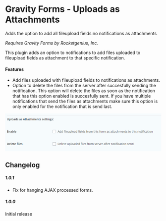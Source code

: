 # Gravity Forms - Uploads as Attachments #

Adds the option to add all fileupload fields no notifications as attachments

*Requires Gravity Forms by Rocketgenius, Inc.*

This plugin adds an option to notifications to add files uploaded to fileupload fields as attachment to that specific notification.

#### Features ####
- Add files uploaded with fileupload fields to notifications as attachments.
- Option to delete the files from the server after succesfully sending the notification.
This option will delete the files as soon as the notification that has this option enabled is succesfully sent. If you have multiple notifications that send the files as attachments make sure this option is only enabled for the notification that is send last.

![Settings](https://raw.githubusercontent.com/Jebble/Gravity-Forms-Uploads-as-Attachments/master/gforms-uploads-as-attachments/assets/screenshot-1.png)

## Changelog ##

##### 1.0.1 #####
- Fix for hanging AJAX processed forms.

##### 1.0.0 #####
Initial release